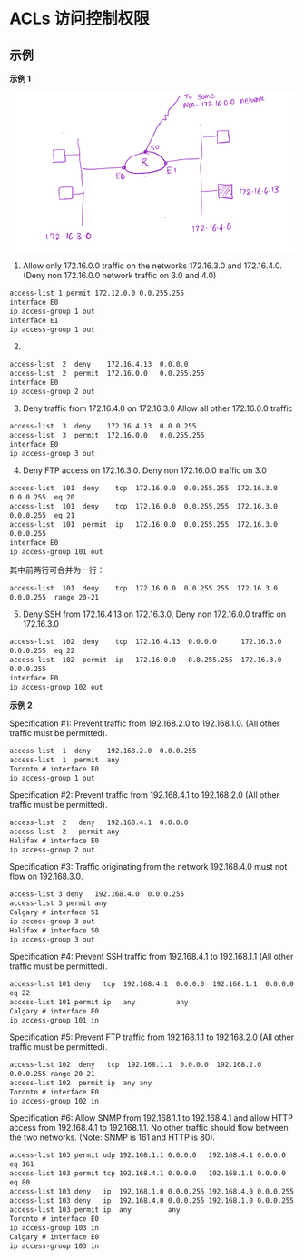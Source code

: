 # ACLs 访问控制权限

## 示例

**示例 1**

![example1](../images/ACLs-example1.png)

1. Allow only 172.16.0.0 traffic on the networks 172.16.3.0 and 172.16.4.0. (Deny non 172.16.0.0 network traffic on 3.0 and 4.0)

```
access-list 1 permit 172.12.0.0 0.0.255.255
interface E0
ip access-group 1 out
interface E1
ip access-group 1 out
```

2.

```
access-list  2  deny    172.16.4.13  0.0.0.0
access-list  2  permit  172.16.0.0   0.0.255.255
interface E0
ip access-group 2 out
```

3. Deny traffic from 172.16.4.0 on 172.16.3.0 Allow all other 172.16.0.0 traffic

```
access-list  3  deny    172.16.4.13  0.0.0.255
access-list  3  permit  172.16.0.0   0.0.255.255
interface E0
ip access-group 3 out
```


4. Deny FTP access on 172.16.3.0. Deny non 172.16.0.0 traffic on 3.0

```
access-list  101  deny    tcp  172.16.0.0  0.0.255.255  172.16.3.0  0.0.0.255  eq 20
access-list  101  deny    tcp  172.16.0.0  0.0.255.255  172.16.3.0  0.0.0.255  eq 21
access-list  101  permit  ip   172.16.0.0  0.0.255.255  172.16.3.0  0.0.0.255
interface E0
ip access-group 101 out
```

其中前两行可合并为一行：
```
access-list  101  deny    tcp  172.16.0.0  0.0.255.255  172.16.3.0  0.0.0.255  range 20-21
```

5. Deny SSH from 172.16.4.13 on 172.16.3.0, Deny non 172.16.0.0 traffic on 172.16.3.0

```
access-list  102  deny    tcp  172.16.4.13  0.0.0.0      172.16.3.0   0.0.0.255  eq 22
access-list  102  permit  ip   172.16.0.0   0.0.255.255  172.16.3.0   0.0.0.255
interface E0
ip access-group 102 out
```

**示例 2**

Specification #1: Prevent traffic from 192.168.2.0 to 192.168.1.0. (All other traffic must be permitted).

```
access-list  1  deny    192.168.2.0  0.0.0.255
access-list  1  permit  any
Toronto # interface E0
ip access-group 1 out
```

Specification #2: Prevent traffic from 192.168.4.1 to 192.168.2.0 (All other traffic must be permitted).

```
access-list  2   deny   192.168.4.1  0.0.0.0
access-list  2   permit any
Halifax # interface E0
ip access-group 2 out
```

Specification #3: Traffic originating from the network 192.168.4.0 must not flow on
192.168.3.0.

```
access-list 3 deny   192.168.4.0  0.0.0.255
access-list 3 permit any
Calgary # interface S1
ip access-group 3 out
Halifax # interface S0
ip access-group 3 out
```

Specification #4: Prevent SSH traffic from 192.168.4.1 to 192.168.1.1 (All other traffic must be permitted).

```
access-list 101 deny   tcp  192.168.4.1  0.0.0.0  192.168.1.1  0.0.0.0 eq 22
access-list 101 permit ip   any          any
Calgary # interface E0
ip access-group 101 in
```

Specification #5: Prevent FTP traffic from 192.168.1.1 to 192.168.2.0 (All other
traffic must be permitted).


```
access-list 102  deny   tcp  192.168.1.1  0.0.0.0  192.168.2.0  0.0.0.255 range 20-21
access-list 102  permit ip  any any
Toronto # interface E0
ip access-group 102 in
```

Specification #6: Allow SNMP from 192.168.1.1 to 192.168.4.1 and allow HTTP access from 192.168.4.1 to 192.168.1.1. No other traffic should flow between the two networks. (Note: SNMP is 161 and HTTP is 80).

```
access-list 103 permit udp 192.168.1.1 0.0.0.0   192.168.4.1 0.0.0.0   eq 161
access-list 103 permit tcp 192.168.4.1 0.0.0.0   192.168.1.1 0.0.0.0   eq 80
access-list 103 deny   ip  192.168.1.0 0.0.0.255 192.168.4.0 0.0.0.255
access-list 103 deny   ip  192.168.4.0 0.0.0.255 192.168.1.0 0.0.0.255
access-list 103 permit ip  any         any
Toronto # interface E0
ip access-group 103 in
Calgary # interface E0
ip access-group 103 in

```
